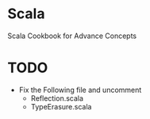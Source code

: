 # Scala

Scala Cookbook for Advance Concepts

# TODO
- Fix the Following file and uncomment
  - Reflection.scala
  - TypeErasure.scala